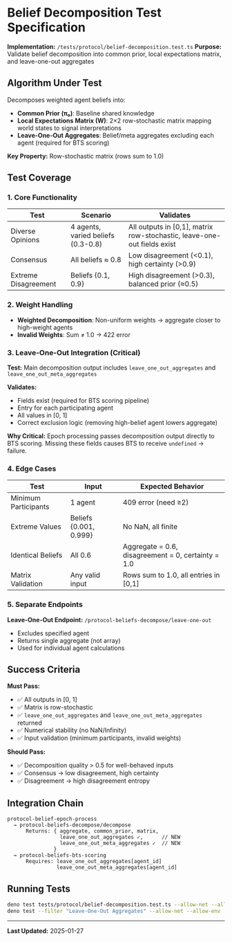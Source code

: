 # Belief Decomposition Test Specification

**Implementation:** `/tests/protocol/belief-decomposition.test.ts`
**Purpose:** Validate belief decomposition into common prior, local expectations matrix, and leave-one-out aggregates

## Algorithm Under Test

Decomposes weighted agent beliefs into:
- **Common Prior (π₀)**: Baseline shared knowledge
- **Local Expectations Matrix (W)**: 2×2 row-stochastic matrix mapping world states to signal interpretations
- **Leave-One-Out Aggregates**: Belief/meta aggregates excluding each agent (required for BTS scoring)

**Key Property:** Row-stochastic matrix (rows sum to 1.0)

## Test Coverage

### 1. Core Functionality

| Test | Scenario | Validates |
|------|----------|-----------|
| Diverse Opinions | 4 agents, varied beliefs (0.3-0.8) | All outputs in [0,1], matrix row-stochastic, leave-one-out fields exist |
| Consensus | All beliefs ≈ 0.8 | Low disagreement (<0.1), high certainty (>0.9) |
| Extreme Disagreement | Beliefs {0.1, 0.9} | High disagreement (>0.3), balanced prior (≈0.5) |

### 2. Weight Handling

- **Weighted Decomposition**: Non-uniform weights → aggregate closer to high-weight agents
- **Invalid Weights**: Sum ≠ 1.0 → 422 error

### 3. Leave-One-Out Integration (Critical)

**Test:** Main decomposition output includes `leave_one_out_aggregates` and `leave_one_out_meta_aggregates`

**Validates:**
- Fields exist (required for BTS scoring pipeline)
- Entry for each participating agent
- All values in [0, 1]
- Correct exclusion logic (removing high-belief agent lowers aggregate)

**Why Critical:** Epoch processing passes decomposition output directly to BTS scoring. Missing these fields causes BTS to receive `undefined` → failure.

### 4. Edge Cases

| Test | Input | Expected Behavior |
|------|-------|-------------------|
| Minimum Participants | 1 agent | 409 error (need ≥2) |
| Extreme Values | Beliefs {0.001, 0.999} | No NaN, all finite |
| Identical Beliefs | All 0.6 | Aggregate = 0.6, disagreement = 0, certainty = 1.0 |
| Matrix Validation | Any valid input | Rows sum to 1.0, all entries in [0,1] |

### 5. Separate Endpoints

**Leave-One-Out Endpoint:** `/protocol-beliefs-decompose/leave-one-out`
- Excludes specified agent
- Returns single aggregate (not array)
- Used for individual agent calculations

## Success Criteria

**Must Pass:**
- ✅ All outputs in [0, 1]
- ✅ Matrix is row-stochastic
- ✅ `leave_one_out_aggregates` and `leave_one_out_meta_aggregates` returned
- ✅ Numerical stability (no NaN/Infinity)
- ✅ Input validation (minimum participants, invalid weights)

**Should Pass:**
- ✅ Decomposition quality > 0.5 for well-behaved inputs
- ✅ Consensus → low disagreement, high certainty
- ✅ Disagreement → high disagreement entropy

## Integration Chain

```
protocol-belief-epoch-process
  → protocol-beliefs-decompose/decompose
      Returns: { aggregate, common_prior, matrix,
                 leave_one_out_aggregates ✓,      // NEW
                 leave_one_out_meta_aggregates ✓  // NEW
               }
  → protocol-beliefs-bts-scoring
      Requires: leave_one_out_aggregates[agent_id]
                leave_one_out_meta_aggregates[agent_id]
```

## Running Tests

```bash
deno test tests/protocol/belief-decomposition.test.ts --allow-net --allow-env
deno test --filter "Leave-One-Out Aggregates" --allow-net --allow-env
```

---
**Last Updated:** 2025-01-27
